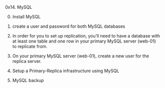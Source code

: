 0x14. MySQL

0. Install MySQL 

1. create a user and password for both MySQL databases 

2. In order for you to set up replication, you’ll need to have a database with at least one table and one row in your primary MySQL server (web-01) to replicate from.

3. On your primary MySQL server (web-01), create a new user for the replica server.

4. Setup a Primary-Replica infrastructure using MySQL

5. MySQL backup
